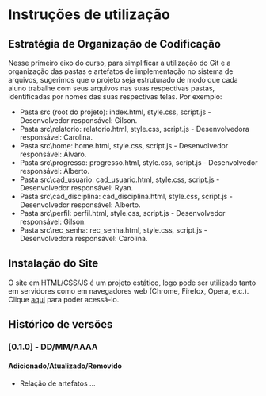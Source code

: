 # Instruções de utilização

## Estratégia de Organização de Codificação 

Nesse primeiro eixo do curso, para simplificar a utilização do Git e a organização das pastas e artefatos de implementação no sistema de arquivos, sugerimos que o projeto seja estruturado de modo que cada aluno trabalhe com seus arquivos nas suas respectivas pastas, identificadas por nomes das suas respectivas telas. Por exemplo:
- Pasta src (root do projeto): index.html, style.css, script.js - Desenvolvedor responsável: Gilson.
- Pasta src\relatorio: relatorio.html, style.css, script.js - Desenvolvedora responsável: Carolina.
- Pasta src\home: home.html, style.css, script.js  - Desenvolvedor responsável: Álvaro.
- Pasta src\progresso: progresso.html, style.css, script.js  - Desenvolvedor responsável: Alberto.
- Pasta src\cad_usuario: cad_usuario.html, style.css, script.js  - Desenvolvedor responsável: Ryan.
- Pasta src\cad_disciplina: cad_disciplina.html, style.css, script.js  - Desenvolvedor responsável: Alberto.
- Pasta src\perfil: perfil.html, style.css, script.js - Desenvolvedor responsável: Gilson.
- Pasta src\rec_senha: rec_senha.html, style.css, script.js - Desenvolvedora responsável: Carolina.

## Instalação do Site

O site em HTML/CSS/JS é um projeto estático, logo pode ser utilizado tanto em servidores como em navegadores web (Chrome, Firefox, Opera, etc.). Clique [aqui](https://icei-puc-minas-pmv-ads.github.io/pmv-ads-2024-1-e1-proj-web-t1-pmv-ads-2024-1-e1-projestudeo/codigo-fonte/src/) para poder acessá-lo.

## Histórico de versões

### [0.1.0] - DD/MM/AAAA
#### Adicionado/Atualizado/Removido
- Relação de artefatos ...
